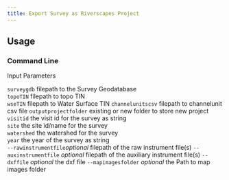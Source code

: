 ```yaml
---
title: Export Survey as Riverscapes Project
---
```


## Usage

### Command Line

Input Parameters

`surveygdb` filepath to the Survey Geodatabase  
`topoTIN`  filepath to topo TIN  
`wseTIN` filepath to Water Surface TIN
`channelunitscsv` filepath to channelunit csv file
`outputprojectfolder` existing or new folder to store new project
`visitid` the visit id for the survey as string  
`site` the site id/name for the survey  
`watershed` the watershed for the survey  
`year` the year of the survey as string  
`--rawinstrumentfile`*optional* filepath of the raw instrument file(s)
`--auxinstrumentfile` *optional* filepath of the auxiliary instrument file(s)
`--dxffile` *optional*  the dxf file
`--mapimagesfolder` *optional* the Path to map images folder